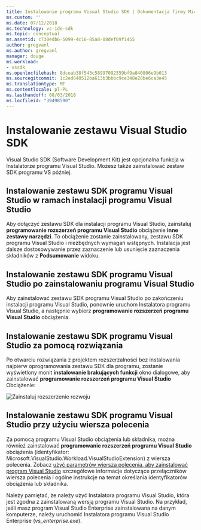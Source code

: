 ```yaml
---
title: Instalowanie programu Visual Studio SDK | Dokumentacja firmy Microsoft
ms.custom: ''
ms.date: 07/12/2018
ms.technology: vs-ide-sdk
ms.topic: conceptual
ms.assetid: c730edb6-5099-4c16-85a8-08def09f1455
author: gregvanl
ms.author: gregvanl
manager: douge
ms.workload:
- vssdk
ms.openlocfilehash: 8dceab38f543c58997092559bf9a840806e9b013
ms.sourcegitcommit: 1c2ed640512ba613b3bbbc9ce348e28be6ca3e45
ms.translationtype: MT
ms.contentlocale: pl-PL
ms.lasthandoff: 08/03/2018
ms.locfileid: "39498590"
---
```

# <a name="install-the-visual-studio-sdk"></a>Instalowanie zestawu Visual Studio SDK

Visual Studio SDK (Software Development Kit) jest opcjonalna funkcja w Instalatorze programu Visual Studio. Możesz także zainstalować zestaw SDK programu VS później.  
  
## <a name="install-the-visual-studio-sdk-as-part-of-a-visual-studio-installation"></a>Instalowanie zestawu SDK programu Visual Studio w ramach instalacji programu Visual Studio

Aby dołączyć zestawu SDK dla instalacji programu Visual Studio, zainstaluj **programowanie rozszerzeń programu Visual Studio** obciążenie **inne zestawy narzędzi**. To obciążenie zostanie zainstalowany, zestawu SDK programu Visual Studio i niezbędnych wymagań wstępnych. Instalacja jest dalsze dostosowywanie przez zaznaczenie lub usunięcie zaznaczenia składników z **Podsumowanie** widoku.
  
## <a name="install-the-visual-studio-sdk-after-installing-visual-studio"></a>Instalowanie zestawu SDK programu Visual Studio po zainstalowaniu programu Visual Studio

Aby zainstalować zestawu SDK programu Visual Studio po zakończeniu instalacji programu Visual Studio, ponownie uruchom Instalatora programu Visual Studio, a następnie wybierz **programowanie rozszerzeń programu Visual Studio** obciążenia.  
  
## <a name="install-the-visual-studio-sdk-from-a-solution"></a>Instalowanie zestawu SDK programu Visual Studio za pomocą rozwiązania

Po otwarciu rozwiązania z projektem rozszerzalności bez instalowania najpierw oprogramowania zestawu SDK dla programu, zostanie wyświetlony monit **instalowanie brakujących funkcji** okno dialogowe, aby zainstalować **programowanie rozszerzeń programu Visual Studio** Obciążenie:

![Zainstaluj rozszerzenie rozwoju](../extensibility/media/install-extension-development.png "zainstalować programowania rozszerzeń")  
  
## <a name="install-the-visual-studio-sdk-from-the-command-line"></a>Instalowanie zestawu SDK programu Visual Studio przy użyciu wiersza polecenia

Za pomocą programu Visual Studio obciążenia lub składnika, można również zainstalować **programowanie rozszerzeń programu Visual Studio** obciążenia (identyfikator: Microsoft.VisualStudio.Workload.VisualStudioExtension) z wiersza polecenia. Zobacz [użyć parametrów wiersza polecenia, aby zainstalować program Visual Studio](../install/use-command-line-parameters-to-install-visual-studio.md) szczegółowe informacje dotyczące przełączników wiersza polecenia i ogólne instrukcje na temat określania identyfikatorów obciążenia lub składnika.
  
Należy pamiętać, że należy użyć Instalatora programu Visual Studio, która jest zgodna z zainstalowaną wersją programu Visual Studio. Na przykład, jeśli masz program Visual Studio Enterprise zainstalowana na danym komputerze, należy uruchomić Instalatora programu Visual Studio Enterprise (*vs_enterprise.exe*).